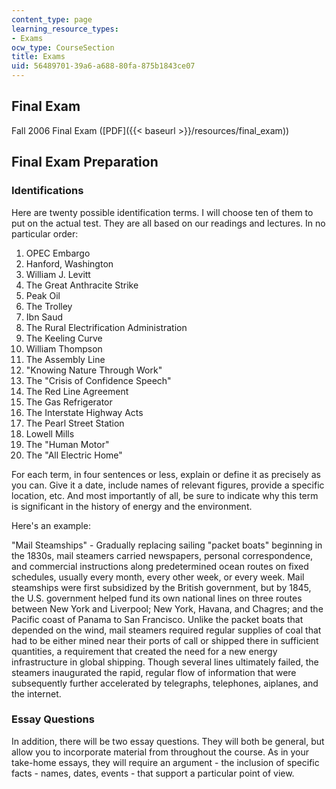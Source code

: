 ```yaml
---
content_type: page
learning_resource_types:
- Exams
ocw_type: CourseSection
title: Exams
uid: 56489701-39a6-a688-80fa-875b1843ce07
---
```


Final Exam
----------

Fall 2006 Final Exam ([PDF]({{< baseurl >}}/resources/final_exam))

Final Exam Preparation
----------------------

### Identifications

Here are twenty possible identification terms. I will choose ten of them to put on the actual test. They are all based on our readings and lectures. In no particular order:

1.  OPEC Embargo
2.  Hanford, Washington
3.  William J. Levitt
4.  The Great Anthracite Strike
5.  Peak Oil
6.  The Trolley
7.  Ibn Saud
8.  The Rural Electrification Administration
9.  The Keeling Curve
10.  William Thompson
11.  The Assembly Line
12.  "Knowing Nature Through Work"
13.  The "Crisis of Confidence Speech"
14.  The Red Line Agreement
15.  The Gas Refrigerator
16.  The Interstate Highway Acts
17.  The Pearl Street Station
18.  Lowell Mills
19.  The "Human Motor"
20.  The "All Electric Home"

For each term, in four sentences or less, explain or define it as precisely as you can. Give it a date, include names of relevant figures, provide a specific location, etc. And most importantly of all, be sure to indicate why this term is significant in the history of energy and the environment.

Here's an example:

"Mail Steamships" - Gradually replacing sailing "packet boats" beginning in the 1830s, mail steamers carried newspapers, personal correspondence, and commercial instructions along predetermined ocean routes on fixed schedules, usually every month, every other week, or every week. Mail steamships were first subsidized by the British government, but by 1845, the U.S. government helped fund its own national lines on three routes between New York and Liverpool; New York, Havana, and Chagres; and the Pacific coast of Panama to San Francisco. Unlike the packet boats that depended on the wind, mail steamers required regular supplies of coal that had to be either mined near their ports of call or shipped there in sufficient quantities, a requirement that created the need for a new energy infrastructure in global shipping. Though several lines ultimately failed, the steamers inaugurated the rapid, regular flow of information that were subsequently further accelerated by telegraphs, telephones, aiplanes, and the internet.

### Essay Questions

In addition, there will be two essay questions. They will both be general, but allow you to incorporate material from throughout the course. As in your take-home essays, they will require an argument - the inclusion of specific facts - names, dates, events - that support a particular point of view.